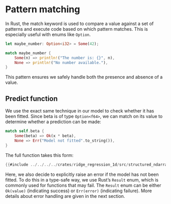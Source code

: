 # Pattern matching

In Rust, the match keyword is used to compare a value against a set of patterns and execute code based on which pattern matches. This is especially useful with enums like `Option`.

```rust
let maybe_number: Option<i32> = Some(42);

match maybe_number {
    Some(n) => println!("The number is: {}", n),
    None => println!("No number available."),
}
```

This pattern ensures we safely handle both the presence and absence of a value.

## Predict function

We use the exact same technique in our model to check whether it has been fitted. Since beta is of type `Option<f64>`, we can match on its value to determine whether a prediction can be made:

```rust
match self.beta {
    Some(beta) => Ok(x * beta),
    None => Err("Model not fitted".to_string()),
}
```

The full function takes this form:

```rust
{{#include ../../../../crates/ridge_regression_1d/src/structured_ndarray/regressor.rs:ridge_estimator_impl_predict}}
```

Here, we also decide to explicitly raise an error if the model has not been fitted. To do this in a type-safe way, we use Rust’s `Result` enum, which is commonly used for functions that may fail. The `Result` enum can be either `Ok(value)` (indicating success) or `Err(error)` (indicating failure). More details about error handling are given in the next section.